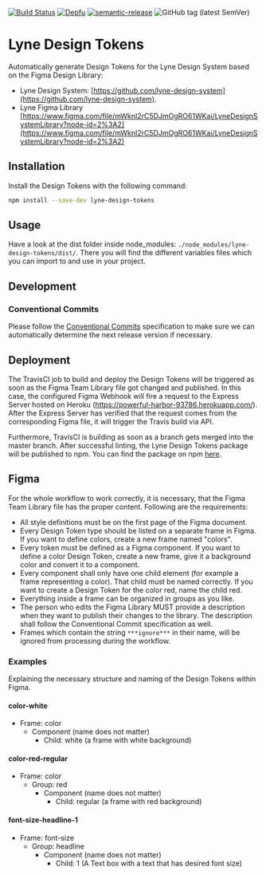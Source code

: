 [![Build Status](https://travis-ci.org/lyne-design-system/lyne-design-tokens.svg?branch=master)](https://travis-ci.org/lyne-design-system/lyne-design-tokens) [![Depfu](https://badges.depfu.com/badges/4f0c4270e17baf64e8ac9d54b16e1fd8/overview.svg)](https://depfu.com/github/lyne-design-system/lyne-design-tokens?project_id=12757) [![semantic-release](https://img.shields.io/badge/%20%20%F0%9F%93%A6%F0%9F%9A%80-semantic--release-e10079.svg)](https://github.com/semantic-release/semantic-release) ![GitHub tag (latest SemVer)](https://img.shields.io/github/v/tag/lyne-design-system/lyne-design-tokens?label=release)

# Lyne Design Tokens

Automatically generate Design Tokens for the Lyne Design System based on the Figma Design Library:
- Lyne Design System: [https://github.com/lyne-design-system](https://github.com/lyne-design-system).
- Lyne Figma Library [https://www.figma.com/file/mWknI2rC5DJmOgRO61WKai/LyneDesignSystemLibrary?node-id=2%3A2](https://www.figma.com/file/mWknI2rC5DJmOgRO61WKai/LyneDesignSystemLibrary?node-id=2%3A2)

## Installation

Install the Design Tokens with the following command:
```bash
npm install --save-dev lyne-design-tokens
```

## Usage

Have a look at the dist folder inside node_modules: `./node_modules/lyne-design-tokens/dist/`. There you will find the different variables files which you can import to and use in your project.

## Development

### Conventional Commits

Please follow the [Conventional Commits](https://www.conventionalcommits.org/en/v1.0.0/) specification to make sure we can automatically determine the next release version if necessary.

## Deployment

The TravisCI job to build and deploy the Design Tokens will be triggered as soon as the Figma Team Library file got changed and published. In this case, the configured Figma Webhook will fire a request to the Express Server hosted on Heroku (https://powerful-harbor-93786.herokuapp.com/). After the Express Server has verified that the request comes from the corresponding Figma file, it will trigger the Travis build via API.

Furthermore, TravisCI is building as soon as a branch gets merged into the master branch. After successful linting, the Lyne Design Tokens package will be published to npm. You can find the package on npm [here](https://www.npmjs.com/package/lyne-design-tokens).

## Figma

For the whole workflow to work correctly, it is necessary, that the Figma Team Library file has the proper content. Following are the requirements:
- All style definitions must be on the first page of the Figma document.
- Every Design Token type should be listed on a separate frame in Figma. If you want to define colors, create a new frame named "colors".
- Every token must be defined as a Figma component. If you want to define a color Design Token, create a new frame, give it a background color and convert it to a component.
- Every component shall only have one child element (for example a frame representing a color). That child must be named correctly. If you want to create a Design Token for the color red, name the child red.
- Everything inside a frame can be organized in groups as you like.
- The person who edits the Figma Library MUST provide a description when they want to publish their changes to the library. The description shall follow the Conventional Commit specification as well.
- Frames which contain the string ```***ignore***``` in their name, will be ignored from processing during the workflow.

### Examples
Explaining the necessary structure and naming of the Design Tokens within Figma.

#### color-white
- Frame: color
  - Component (name does not matter)
    - Child: white (a frame with white background)

#### color-red-regular
- Frame: color
  - Group: red
    - Component (name does not matter)
      - Child: regular (a frame with red background)

#### font-size-headline-1
- Frame: font-size
  - Group: headline
    - Component (name does not matter)
      - Child: 1 (A Text box with a text that has desired font size)
